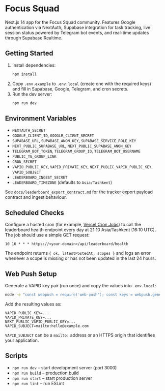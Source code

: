﻿# Focus Squad

Next.js 14 app for the Focus Squad community. Features Google authentication via NextAuth, Supabase integration for task tracking, live session status powered by Telegram bot events, and real-time updates through Supabase Realtime.

## Getting Started

1. Install dependencies:
   ```bash
   npm install
   ```
2. Copy `.env.example` to `.env.local` (create one with the required keys) and fill in Supabase, Google, Telegram, and cron secrets.
3. Run the dev server:
   ```bash
   npm run dev
   ```

## Environment Variables

- `NEXTAUTH_SECRET`
- `GOOGLE_CLIENT_ID`, `GOOGLE_CLIENT_SECRET`
- `SUPABASE_URL`, `SUPABASE_ANON_KEY`, `SUPABASE_SERVICE_ROLE_KEY`
- `NEXT_PUBLIC_SUPABASE_URL`, `NEXT_PUBLIC_SUPABASE_ANON_KEY`
- `TELEGRAM_BOT_TOKEN`, `TELEGRAM_GROUP_ID`, `TELEGRAM_BOT_USERNAME`
- `PUBLIC_TG_GROUP_LINK`
- `CRON_SECRET`
- `VAPID_PUBLIC_KEY`, `VAPID_PRIVATE_KEY`, `NEXT_PUBLIC_VAPID_PUBLIC_KEY`, `VAPID_SUBJECT`
- `LEADERBOARD_INGEST_SECRET`
- `LEADERBOARD_TIMEZONE` (defaults to `Asia/Tashkent`)

See [`docs/leaderboard_export_contract.md`](./docs/leaderboard_export_contract.md) for the tracker export payload contract and ingest behaviour.

## Scheduled Checks

Configure a hosted cron (for example, [Vercel Cron Jobs](https://vercel.com/docs/cron-jobs)) to call the leaderboard health endpoint every day at 21:10 Asia/Tashkent (16:10 UTC). The job should use a simple GET request:

```
10 16 * * * https://<your-domain>/api/leaderboard/health
```

The endpoint returns `{ ok, latestPostedAt, scopes }` and logs an error whenever a scope is missing or has not been updated in the last 24 hours.

## Web Push Setup

Generate a VAPID key pair (run once) and copy the values into `.env.local`:

```bash
node -e "const webpush = require('web-push'); const keys = webpush.generateVAPIDKeys(); console.log(keys);"
```

Add the resulting values as:

```
VAPID_PUBLIC_KEY=...
VAPID_PRIVATE_KEY=...
NEXT_PUBLIC_VAPID_PUBLIC_KEY=...
VAPID_SUBJECT=mailto:hello@example.com
```

`VAPID_SUBJECT` can be a `mailto:` address or an HTTPS origin that identifies your application.

## Scripts

- `npm run dev` – start development server (port 3000)
- `npm run build` – production build
- `npm run start` – start production server
- `npm run lint` – run ESLint


